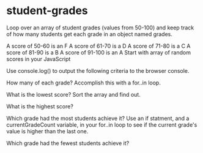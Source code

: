 # student-grades

Loop over an array of student grades (values from 50-100) and keep track of how many students get each grade in an object named grades.

A score of 50-60 is an F
A score of 61-70 is a D
A score of 71-80 is a C
A score of 81-90 is a B
A score of 91-100 is an A
Start with array of random scores in your JavaScript

Use console.log() to output the following criteria to the browser console.

How many of each grade? Accomplish this with a for..in loop.

What is the lowest score? Sort the array and find out.

What is the highest score?

Which grade had the most students achieve it? Use an if statment, and a currentGradeCount variable, in your for..in loop to see if the current grade's value is higher than the last one.

Which grade had the fewest students achieve it?